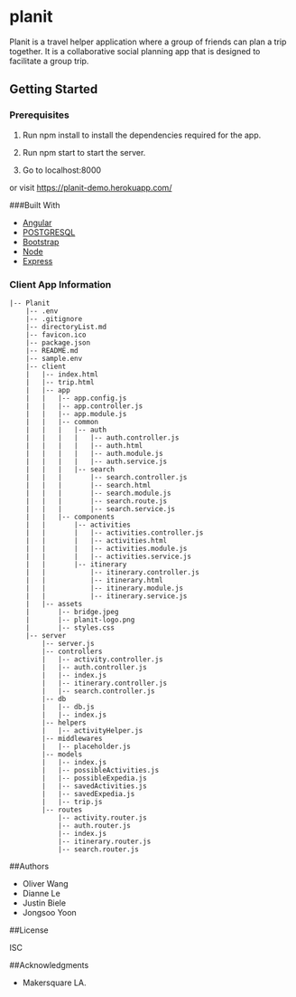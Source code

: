 # planit

Planit is a travel helper application where a group of friends can plan a trip together. It is a collaborative social planning app that is designed to facilitate a group trip.

## Getting Started

### Prerequisites

1. Run npm install to install the dependencies required for the app.

2. Run npm start to start the server.

3. Go to localhost:8000

or visit https://planit-demo.herokuapp.com/

###Built With

* [Angular](https://angularjs.org/)
* [POSTGRESQL](https://postgresql.org/)
* [Bootstrap](http://getbootstrap.com/)
* [Node](https://nodejs.org/en/)
* [Express](http://expressjs.com/)

### Client App Information
```
|-- Planit
    |-- .env
    |-- .gitignore
    |-- directoryList.md
    |-- favicon.ico
    |-- package.json
    |-- README.md
    |-- sample.env
    |-- client
    |   |-- index.html
    |   |-- trip.html
    |   |-- app
    |   |   |-- app.config.js
    |   |   |-- app.controller.js
    |   |   |-- app.module.js
    |   |   |-- common
    |   |   |   |-- auth
    |   |   |   |   |-- auth.controller.js
    |   |   |   |   |-- auth.html
    |   |   |   |   |-- auth.module.js
    |   |   |   |   |-- auth.service.js
    |   |   |   |-- search
    |   |   |       |-- search.controller.js
    |   |   |       |-- search.html
    |   |   |       |-- search.module.js
    |   |   |       |-- search.route.js
    |   |   |       |-- search.service.js
    |   |   |-- components
    |   |       |-- activities
    |   |       |   |-- activities.controller.js
    |   |       |   |-- activities.html
    |   |       |   |-- activities.module.js
    |   |       |   |-- activities.service.js
    |   |       |-- itinerary
    |   |           |-- itinerary.controller.js
    |   |           |-- itinerary.html
    |   |           |-- itinerary.module.js
    |   |           |-- itinerary.service.js
    |   |-- assets
    |       |-- bridge.jpeg
    |       |-- planit-logo.png
    |       |-- styles.css
    |-- server
        |-- server.js
        |-- controllers
        |   |-- activity.controller.js
        |   |-- auth.controller.js
        |   |-- index.js
        |   |-- itinerary.controller.js
        |   |-- search.controller.js
        |-- db
        |   |-- db.js
        |   |-- index.js
        |-- helpers
        |   |-- activityHelper.js
        |-- middlewares
        |   |-- placeholder.js
        |-- models
        |   |-- index.js
        |   |-- possibleActivities.js
        |   |-- possibleExpedia.js
        |   |-- savedActivities.js
        |   |-- savedExpedia.js
        |   |-- trip.js
        |-- routes
            |-- activity.router.js
            |-- auth.router.js
            |-- index.js
            |-- itinerary.router.js
            |-- search.router.js
```            

##Authors

- Oliver Wang
- Dianne Le
- Justin Biele
- Jongsoo Yoon

##License

ISC

##Acknowledgments

- Makersquare LA.
